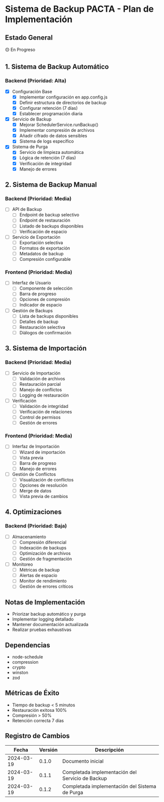 # Sistema de Backup PACTA - Plan de Implementación

## Estado General
🟡 En Progreso

## 1. Sistema de Backup Automático
### Backend (Prioridad: Alta)
- [x] Configuración Base
  - [x] Implementar configuración en app.config.js
  - [x] Definir estructura de directorios de backup
  - [x] Configurar retención (7 días)
  - [x] Establecer programación diaria

- [x] Servicio de Backup
  - [x] Mejorar SchedulerService.runBackup()
  - [x] Implementar compresión de archivos
  - [x] Añadir cifrado de datos sensibles
  - [x] Sistema de logs específico

- [x] Sistema de Purga
  - [x] Servicio de limpieza automática
  - [x] Lógica de retención (7 días)
  - [x] Verificación de integridad
  - [x] Manejo de errores

## 2. Sistema de Backup Manual
### Backend (Prioridad: Media)
- [ ] API de Backup
  - [ ] Endpoint de backup selectivo
  - [ ] Endpoint de restauración
  - [ ] Listado de backups disponibles
  - [ ] Verificación de espacio

- [ ] Servicio de Exportación
  - [ ] Exportación selectiva
  - [ ] Formatos de exportación
  - [ ] Metadatos de backup
  - [ ] Compresión configurable

### Frontend (Prioridad: Media)
- [ ] Interfaz de Usuario
  - [ ] Componente de selección
  - [ ] Barra de progreso
  - [ ] Opciones de compresión
  - [ ] Indicador de espacio

- [ ] Gestión de Backups
  - [ ] Lista de backups disponibles
  - [ ] Detalles de backup
  - [ ] Restauración selectiva
  - [ ] Diálogos de confirmación

## 3. Sistema de Importación
### Backend (Prioridad: Media)
- [ ] Servicio de Importación
  - [ ] Validación de archivos
  - [ ] Restauración parcial
  - [ ] Manejo de conflictos
  - [ ] Logging de restauración

- [ ] Verificación
  - [ ] Validación de integridad
  - [ ] Verificación de relaciones
  - [ ] Control de permisos
  - [ ] Gestión de errores

### Frontend (Prioridad: Media)
- [ ] Interfaz de Importación
  - [ ] Wizard de importación
  - [ ] Vista previa
  - [ ] Barra de progreso
  - [ ] Manejo de errores

- [ ] Gestión de Conflictos
  - [ ] Visualización de conflictos
  - [ ] Opciones de resolución
  - [ ] Merge de datos
  - [ ] Vista previa de cambios

## 4. Optimizaciones
### Backend (Prioridad: Baja)
- [ ] Almacenamiento
  - [ ] Compresión diferencial
  - [ ] Indexación de backups
  - [ ] Optimización de archivos
  - [ ] Gestión de fragmentación

- [ ] Monitoreo
  - [ ] Métricas de backup
  - [ ] Alertas de espacio
  - [ ] Monitor de rendimiento
  - [ ] Gestión de errores críticos

## Notas de Implementación
- Priorizar backup automático y purga
- Implementar logging detallado
- Mantener documentación actualizada
- Realizar pruebas exhaustivas

## Dependencias
- node-schedule
- compression
- crypto
- winston
- zod

## Métricas de Éxito
- Tiempo de backup < 5 minutos
- Restauración exitosa 100%
- Compresión > 50%
- Retención correcta 7 días

## Registro de Cambios
| Fecha | Versión | Descripción |
|-------|---------|-------------|
| 2024-03-19 | 0.1.0 | Documento inicial |
| 2024-03-19 | 0.1.1 | Completada implementación del Servicio de Backup |
| 2024-03-19 | 0.1.2 | Completada implementación del Sistema de Purga |